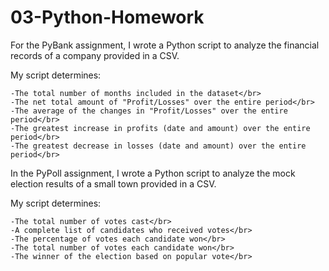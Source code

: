 # 03-Python-Homework
For the PyBank assignment, I wrote a Python script to analyze the financial records of a company provided in a CSV.

My script determines:

    -The total number of months included in the dataset</br>
    -The net total amount of "Profit/Losses" over the entire period</br>
    -The average of the changes in "Profit/Losses" over the entire period</br>
    -The greatest increase in profits (date and amount) over the entire period</br>
    -The greatest decrease in losses (date and amount) over the entire period</br>

In the PyPoll assignment, I wrote a Python script to analyze the mock election results of a small town provided in a CSV.

My script determines:

    -The total number of votes cast</br>
    -A complete list of candidates who received votes</br>
    -The percentage of votes each candidate won</br>
    -The total number of votes each candidate won</br>
    -The winner of the election based on popular vote</br>

